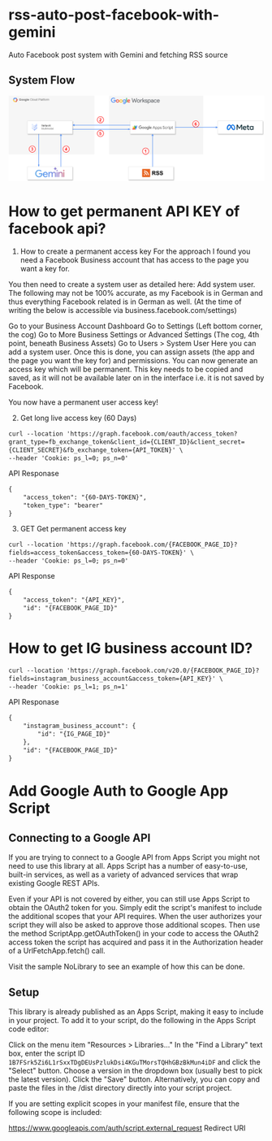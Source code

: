 # rss-auto-post-facebook-with-gemini
Auto Facebook post system with Gemini and fetching RSS source


## System Flow
![Syetem architecture](./doc/system_architecture.png)

# How to get permanent API KEY of facebook api?

1. How to create a permanent access key
For the approach I found you need a Facebook Business account that has access to the page you want a key for.

You then need to create a system user as detailed here: Add system user. The following may not be 100% accurate, as my Facebook is in German and thus everything Facebook related is in German as well. (At the time of writing the below is accessible via business.facebook.com/settings)

Go to your Business Account Dashboard
Go to Settings (Left bottom corner, the cog)
Go to More Business Settings or Advanced Settings (The cog, 4th point, beneath Business Assets)
Go to Users > System User
Here you can add a system user. Once this is done, you can assign assets (the app and the page you want the key for) and permissions. You can now generate an access key which will be permanent. This key needs to be copied and saved, as it will not be available later on in the interface i.e. it is not saved by Facebook.

You now have a permanent user access key!

2. Get long live access key (60 Days)
```
curl --location 'https://graph.facebook.com/oauth/access_token?grant_type=fb_exchange_token&client_id={CLIENT_ID}&client_secret={CLIENT_SECRET}&fb_exchange_token={API_TOKEN}' \
--header 'Cookie: ps_l=0; ps_n=0'
```

API Responase
```
{
    "access_token": "{60-DAYS-TOKEN}",
    "token_type": "bearer"
}
```

3. GET Get permanent access key 
```
curl --location 'https://graph.facebook.com/{FACEBOOK_PAGE_ID}?fields=access_token&access_token={60-DAYS-TOKEN}' \
--header 'Cookie: ps_l=0; ps_n=0'
```
API Response
```
{
    "access_token": "{API_KEY}",
    "id": "{FACEBOOK_PAGE_ID}"
}
```

# How to get IG business account ID?
```
curl --location 'https://graph.facebook.com/v20.0/{FACEBOOK_PAGE_ID}?fields=instagram_business_account&access_token={API_KEY}' \
--header 'Cookie: ps_l=1; ps_n=1'
```

API Responase
```
{
    "instagram_business_account": {
        "id": "{IG_PAGE_ID}"
    },
    "id": "{FACEBOOK_PAGE_ID}"
}
```

# Add Google Auth to Google App Script

## Connecting to a Google API
If you are trying to connect to a Google API from Apps Script you might not need to use this library at all. Apps Script has a number of easy-to-use, built-in services, as well as a variety of advanced services that wrap existing Google REST APIs.

Even if your API is not covered by either, you can still use Apps Script to obtain the OAuth2 token for you. Simply edit the script's manifest to include the additional scopes that your API requires. When the user authorizes your script they will also be asked to approve those additional scopes. Then use the method ScriptApp.getOAuthToken() in your code to access the OAuth2 access token the script has acquired and pass it in the Authorization header of a UrlFetchApp.fetch() call.

Visit the sample NoLibrary to see an example of how this can be done.

## Setup
This library is already published as an Apps Script, making it easy to include in your project. To add it to your script, do the following in the Apps Script code editor:

Click on the menu item "Resources > Libraries..."
In the "Find a Library" text box, enter the script ID `1B7FSrk5Zi6L1rSxxTDgDEUsPzlukDsi4KGuTMorsTQHhGBzBkMun4iDF` and click the "Select" button.
Choose a version in the dropdown box (usually best to pick the latest version).
Click the "Save" button.
Alternatively, you can copy and paste the files in the /dist directory directly into your script project.

If you are setting explicit scopes in your manifest file, ensure that the following scope is included:

https://www.googleapis.com/auth/script.external_request
Redirect URI